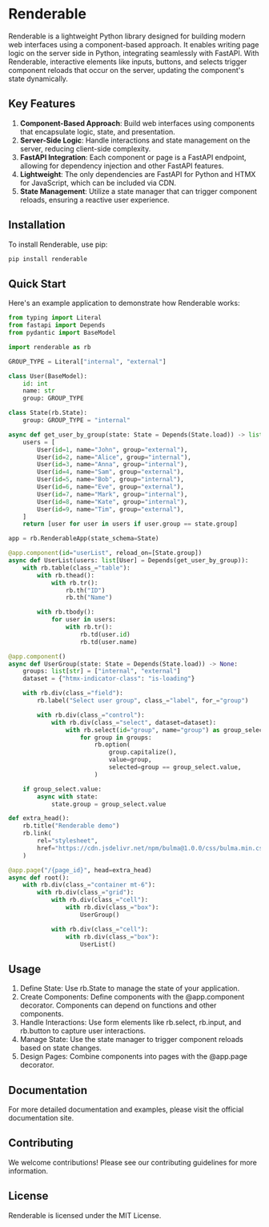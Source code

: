 # Renderable

Renderable is a lightweight Python library designed for building modern web interfaces using a component-based approach. It enables writing page logic on the server side in Python, integrating seamlessly with FastAPI. With Renderable, interactive elements like inputs, buttons, and selects trigger component reloads that occur on the server, updating the component's state dynamically.

## Key Features

1. **Component-Based Approach**: Build web interfaces using components that encapsulate logic, state, and presentation.
2. **Server-Side Logic**: Handle interactions and state management on the server, reducing client-side complexity.
3. **FastAPI Integration**: Each component or page is a FastAPI endpoint, allowing for dependency injection and other FastAPI features.
4. **Lightweight**: The only dependencies are FastAPI for Python and HTMX for JavaScript, which can be included via CDN.
5. **State Management**: Utilize a state manager that can trigger component reloads, ensuring a reactive user experience.

## Installation

To install Renderable, use pip:

```bash
pip install renderable
```

## Quick Start

Here's an example application to demonstrate how Renderable works:

```python
from typing import Literal
from fastapi import Depends
from pydantic import BaseModel

import renderable as rb

GROUP_TYPE = Literal["internal", "external"]

class User(BaseModel):
    id: int
    name: str
    group: GROUP_TYPE

class State(rb.State):
    group: GROUP_TYPE = "internal"

async def get_user_by_group(state: State = Depends(State.load)) -> list[User]:
    users = [
        User(id=1, name="John", group="external"),
        User(id=2, name="Alice", group="internal"),
        User(id=3, name="Anna", group="internal"),
        User(id=4, name="Sam", group="external"),
        User(id=5, name="Bob", group="internal"),
        User(id=6, name="Eve", group="external"),
        User(id=7, name="Mark", group="internal"),
        User(id=8, name="Kate", group="internal"),
        User(id=9, name="Tim", group="external"),
    ]
    return [user for user in users if user.group == state.group]

app = rb.RenderableApp(state_schema=State)

@app.component(id="userList", reload_on=[State.group])
async def UserList(users: list[User] = Depends(get_user_by_group)):
    with rb.table(class_="table"):
        with rb.thead():
            with rb.tr():
                rb.th("ID")
                rb.th("Name")

        with rb.tbody():
            for user in users:
                with rb.tr():
                    rb.td(user.id)
                    rb.td(user.name)

@app.component()
async def UserGroup(state: State = Depends(State.load)) -> None:
    groups: list[str] = ["internal", "external"]
    dataset = {"htmx-indicator-class": "is-loading"}

    with rb.div(class_="field"):
        rb.label("Select user group", class_="label", for_="group")

        with rb.div(class_="control"):
            with rb.div(class_="select", dataset=dataset):
                with rb.select(id="group", name="group") as group_select:
                    for group in groups:
                        rb.option(
                            group.capitalize(),
                            value=group,
                            selected=group == group_select.value,
                        )

    if group_select.value:
        async with state:
            state.group = group_select.value

def extra_head():
    rb.title("Renderable demo")
    rb.link(
        rel="stylesheet",
        href="https://cdn.jsdelivr.net/npm/bulma@1.0.0/css/bulma.min.css",
    )

@app.page("/{page_id}", head=extra_head)
async def root():
    with rb.div(class_="container mt-6"):
        with rb.div(class_="grid"):
            with rb.div(class_="cell"):
                with rb.div(class_="box"):
                    UserGroup()

            with rb.div(class_="cell"):
                with rb.div(class_="box"):
                    UserList()

```

## Usage

1. Define State: Use rb.State to manage the state of your application.
2. Create Components: Define components with the @app.component decorator. Components can depend on functions and other components.
3. Handle Interactions: Use form elements like rb.select, rb.input, and rb.button to capture user interactions.
4. Manage State: Use the state manager to trigger component reloads based on state changes.
5. Design Pages: Combine components into pages with the @app.page decorator.

## Documentation

For more detailed documentation and examples, please visit the official documentation site.

## Contributing

We welcome contributions! Please see our contributing guidelines for more information.


## License

Renderable is licensed under the MIT License.